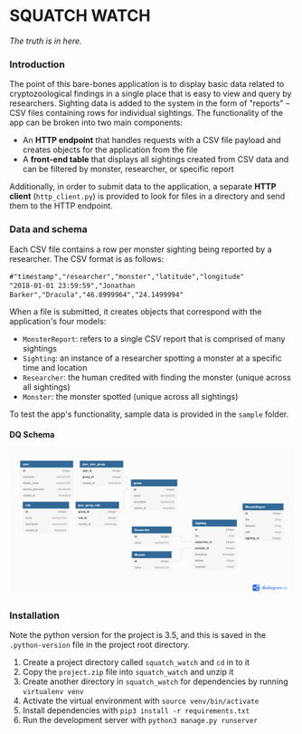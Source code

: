 # SQUATCH WATCH

*The truth is in here.*

### Introduction

The point of this bare-bones application is to display basic data related to cryptozoological findings in a single place that is easy to view and query by researchers. Sighting data is added to the system in the form of "reports" – CSV files containing rows for individual sightings. The functionality of the app can be broken into two main components:
- An **HTTP endpoint** that handles requests with a CSV file payload and creates objects for the application from the file
- A **front-end table** that displays all sightings created from CSV data and can be filtered by monster, researcher, or specific report

Additionally, in order to submit data to the application, a separate **HTTP client** (`http_client.py`) is provided to look for files in a directory and send them to the HTTP endpoint.

### Data and schema

Each CSV file contains a row per monster sighting being reported by a researcher. The CSV format is as follows:

```
#"timestamp","researcher","monster","latitude","longitude"
"2018-01-01 23:59:59","Jonathan Barker","Dracula","46.8999964","24.1499994"
```

When a file is submitted, it creates objects that correspond with the application's four models:
- `MonsterReport`: refers to a single CSV report that is comprised of many sightings
- `Sighting`: an instance of a researcher spotting a monster at a specific time and location
- `Researcher`: the human credited with finding the monster (unique across all sightings)
- `Monster`: the monster spotted (unique across all sightings)

To test the app's functionality, sample data is provided in the `sample` folder.

#### DQ Schema
![DB Schema](https://github.com/Hellrungj/squatch-watch/blob/master/Squatch%20Watch%20DB.png)

### Installation

Note the python version for the project is 3.5, and this is saved in the `.python-version` file in the project root directory.
1. Create a project directory called `squatch_watch` and `cd` in to it
2. Copy the `project.zip` file into `squatch_watch` and unzip it
3. Create another directory in `squatch_watch` for dependencies by running `virtualenv venv`
4. Activate the virtual environment with `source venv/bin/activate`
5. Install dependencies with `pip3 install -r requirements.txt`
6. Run the development server with `python3 manage.py runserver`
